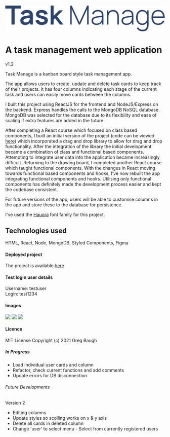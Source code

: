 ![](src/public/img/TMlogo.png)
# A task management web application
v1.2

Task Manage is a kanban board style task management app.

The app allows users to create, update and delete task cards to keep track of their projects. It has four columns indicating each stage of the current task and users can easily move cards between the columns.  
  
I built this project using ReactJS for the frontend and NodeJS/Express on the backend. Express handles the calls to the MongoDB NoSQL database. MongoDB was selected for the database due to its flexibility and ease of scaling if extra features are added in the future.  
  
After completing a React course which focused on class based components, I built an initial version of the project (code can be viewed [here](https://github.com/GregBaughDev/Task-Manage)) which incorporated a drag and drop library to allow for drag and drop functionality. After the integration of the library the initial development became a combination of class and functional based components. Attempting to integrate user data into the application became increasingly difficult. Returning to the drawing board, I completed another React course which taught functional components. With the changes in React moving towards functional based components and hooks, I've now rebuilt the app integrating functional components and hooks. Utilising only functional components has definitely made the development process easier and kept the codebase consistent.

For future versions of the app, users will be able to customise columns in the app and store these to the database for persistence.

I've used the [Hauora](https://github.com/WCYS-Co/Hauora-Sans) font family for this project.

## Technologies used
HTML, React, Node, MongoDB, Styled Components, Figma

#### Deployed project
The project is available [here](https://taskmanage2.herokuapp.com/)

#### Test login user details
Username: testuser   
Login: test1234

#### Images
![](https://res.cloudinary.com/dbdcclhzw/image/upload/v1632802545/Projects/Task/TM3_rgwfzx.png)
![](https://res.cloudinary.com/dbdcclhzw/image/upload/v1632802545/Projects/Task/TM1_gbybew.png)
![](https://res.cloudinary.com/dbdcclhzw/image/upload/v1632802545/Projects/Task/TM2_bfjzae.png)

#### Licence
MIT License
Copyright (c) 2021 Greg Baugh

##### In Progress 
* Load individual user cards and column  
* Refactor, check current functions and add comments
* Update errors for DB disconnection

###### Future Developments
Version 2  
* Editing columns
* Update styles so scolling works on x & y axis  
* Delete all cards in deleted column  
* Change 'user' to select menu - Select from currently registered users  
